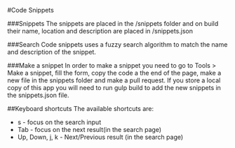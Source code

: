 #Code Snippets

###Snippets
The snippets are placed in the /snippets folder and on build their name, location and description are placed in /snippets.json

###Search
Code snippets uses a fuzzy search algorithm to match the name and description of the snippet.

###Make a snippet
In order to make a snippet you need to go to Tools > Make a snippet, fill the form, copy the code a the end of the page, make a new file in the snippets folder and make a pull request.
If you store a local copy of this app you will need to run gulp build to add the new snippets in the snippets.json file.

##Keyboard shortcuts
The available shortcuts are:

* s - focus on the search input
* Tab - focus on the next result(in the search page)
* Up, Down, j, k - Next/Previous result (in the search page)
